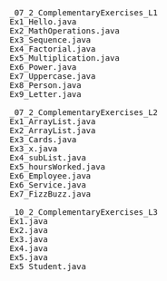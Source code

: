 <pre>
_07_2_ComplementaryExercises_L1
Ex1_Hello.java
Ex2_MathOperations.java
Ex3_Sequence.java
Ex4_Factorial.java
Ex5_Multiplication.java
Ex6_Power.java
Ex7_Uppercase.java
Ex8_Person.java
Ex9_Letter.java

_07_2_ComplementaryExercises_L2
Ex1_ArrayList.java
Ex2_ArrayList.java
Ex3_Cards.java
Ex3_x.java
Ex4_subList.java
Ex5_hoursWorked.java
Ex6_Employee.java
Ex6_Service.java
Ex7_FizzBuzz.java

_10_2_ComplementaryExercises_L3
Ex1.java
Ex2.java
Ex3.java
Ex4.java
Ex5.java
Ex5_Student.java
</pre>

